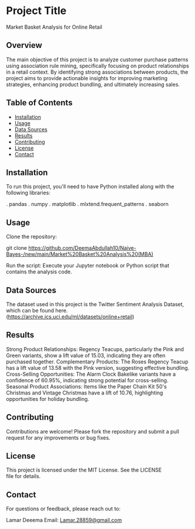 # Project Title
Market Basket Analysis for Online Retail

## Overview
The main objective of this project is to analyze customer purchase patterns using association rule mining, specifically focusing on product relationships in a retail context. By identifying strong associations between products, the project aims to provide actionable insights for improving marketing strategies, enhancing product bundling, and ultimately increasing sales.
## Table of Contents

- [Installation](#installation)
- [Usage](#usage)
- [Data Sources](#data-sources)
- [Results](#results)
- [Contributing](#contributing)
- [License](#license)
- [Contact](#contact)



## Installation

To run this project, you'll need to have Python installed along with the following libraries:

. pandas
. numpy
. matplotlib
. mlxtend.frequent_patterns
. seaborn

## Usage
Clone the repository:

git clone https://github.com/DeemaAbdullah10/Naive-Bayes-/new/main/Market%20Basket%20Analysis%20(MBA)

Run the script: Execute your Jupyter notebook or Python script that contains the analysis code.
## Data Sources
The dataset used in this project is the Twitter Sentiment Analysis Dataset, which can be found here.
(https://archive.ics.uci.edu/ml/datasets/online+retail)

## Results
Strong Product Relationships: Regency Teacups, particularly the Pink and Green variants, show a lift value of 15.03, indicating they are often purchased together.
Complementary Products: The Roses Regency Teacup has a lift value of 13.58 with the Pink version, suggesting effective bundling.
Cross-Selling Opportunities: The Alarm Clock Bakelike variants have a confidence of 60.95%, indicating strong potential for cross-selling.
Seasonal Product Associations: Items like the Paper Chain Kit 50's Christmas and Vintage Christmas have a lift of 10.76, highlighting opportunities for holiday bundling.

 ## Contributing
 Contributions are welcome! Please fork the repository and submit a pull request for any improvements or bug fixes.

## License
This project is licensed under the MIT License. See the LICENSE file for details.
## Contact
For questions or feedback, please reach out to:

Lamar Deeema Email: Lamar.28859@gmail.com 
